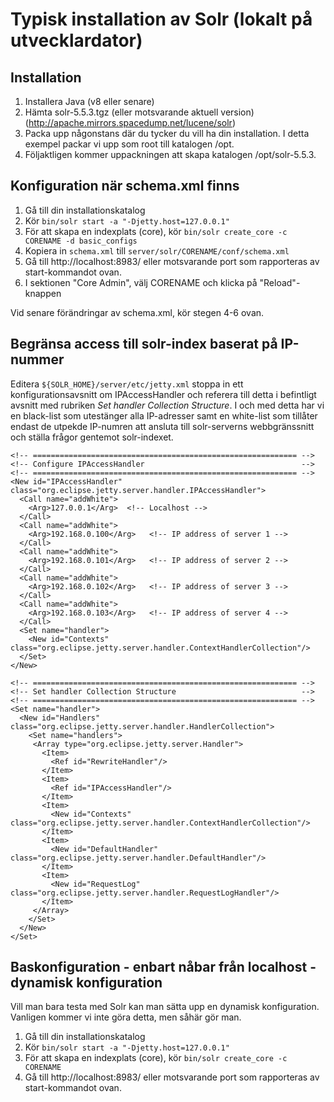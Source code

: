 # Typisk installation av Solr (lokalt på utvecklardator)

## Installation
1. Installera Java (v8 eller senare)
2. Hämta solr-5.5.3.tgz (eller motsvarande aktuell version) (http://apache.mirrors.spacedump.net/lucene/solr)
3. Packa upp någonstans där du tycker du vill ha din installation. I detta exempel packar vi upp som root till katalogen /opt.
4. Följaktligen kommer uppackningen att skapa katalogen /opt/solr-5.5.3.

## Konfiguration när schema.xml finns
1. Gå till din installationskatalog
2. Kör ```bin/solr start -a "-Djetty.host=127.0.0.1"```
3. För att skapa en indexplats (core), kör ```bin/solr create_core -c CORENAME -d basic_configs```
4. Kopiera in ```schema.xml``` till ```server/solr/CORENAME/conf/schema.xml```
5. Gå till http://localhost:8983/ eller motsvarande port som rapporteras av start-kommandot ovan.
6. I sektionen "Core Admin", välj CORENAME och klicka på "Reload"-knappen

Vid senare förändringar av schema.xml, kör stegen 4-6 ovan.

## Begränsa access till solr-index baserat på IP-nummer
Editera ```${SOLR_HOME}/server/etc/jetty.xml``` stoppa in ett konfigurationsavsnitt om IPAccessHandler
och referera till detta i befintligt avsnitt med rubriken *Set handler Collection Structure*.
I och med detta har vi en black-list som utestänger alla IP-adresser samt en white-list som tillåter endast
de utpekde IP-numren att ansluta till solr-serverns webbgränssnitt och ställa frågor gentemot solr-indexet.

    <!-- =========================================================== -->
    <!-- Configure IPAccessHandler                                   --> 
    <!-- =========================================================== -->
    <New id="IPAccessHandler" class="org.eclipse.jetty.server.handler.IPAccessHandler">
      <Call name="addWhite">
        <Arg>127.0.0.1</Arg>  <!-- Localhost -->
      </Call>
      <Call name="addWhite">
        <Arg>192.168.0.100</Arg>   <!-- IP address of server 1 -->
      </Call>
      <Call name="addWhite">
        <Arg>192.168.0.101</Arg>   <!-- IP address of server 2 -->
      </Call>
      <Call name="addWhite">
        <Arg>192.168.0.102</Arg>   <!-- IP address of server 3 -->
      </Call>
      <Call name="addWhite">
        <Arg>192.168.0.103</Arg>   <!-- IP address of server 4 -->
      </Call>
      <Set name="handler">
        <New id="Contexts" class="org.eclipse.jetty.server.handler.ContextHandlerCollection"/>
      </Set>
    </New>    

    <!-- =========================================================== -->
    <!-- Set handler Collection Structure                            -->
    <!-- =========================================================== -->
    <Set name="handler">
      <New id="Handlers" class="org.eclipse.jetty.server.handler.HandlerCollection">
        <Set name="handlers">
         <Array type="org.eclipse.jetty.server.Handler">
           <Item>
             <Ref id="RewriteHandler"/>
           </Item>
           <Item>
             <Ref id="IPAccessHandler"/>
           </Item>
           <Item>
             <New id="Contexts" class="org.eclipse.jetty.server.handler.ContextHandlerCollection"/>
           </Item>
           <Item>
             <New id="DefaultHandler" class="org.eclipse.jetty.server.handler.DefaultHandler"/>
           </Item>
           <Item>
             <New id="RequestLog" class="org.eclipse.jetty.server.handler.RequestLogHandler"/>
           </Item>
         </Array>
        </Set>
      </New>
    </Set>

## Baskonfiguration - enbart nåbar från localhost - dynamisk konfiguration

Vill man bara testa med Solr kan man sätta upp en dynamisk konfiguration. Vanligen kommer vi inte göra detta, men såhär gör man.

1. Gå till din installationskatalog
2. Kör ```bin/solr start -a "-Djetty.host=127.0.0.1"```
3. För att skapa en indexplats (core), kör ```bin/solr create_core -c CORENAME```
4. Gå till http://localhost:8983/ eller motsvarande port som rapporteras av start-kommandot ovan.

